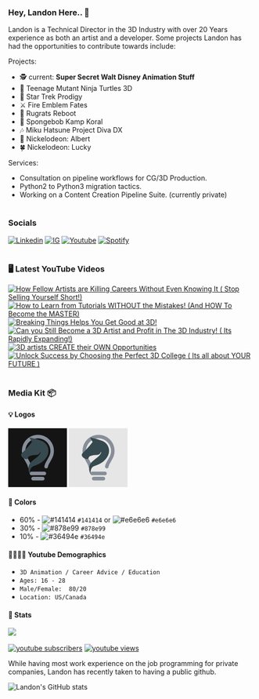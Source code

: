 ### Hey, Landon Here.. 👋

Landon is a Technical Director in the 3D Industry with over 20 Years experience as both an artist and a developer. Some projects Landon has had the opportunities to contribute towards include:
  
Projects:
- 🕵️‍ current: **Super Secret Walt Disney Animation Stuff**
- 🐢 Teenage Mutant Ninja Turtles 3D
- 🌠 Star Trek Prodigy
- ⚔ Fire Emblem Fates
- 👶 Rugrats Reboot
- 🧽 Spongebob Kamp Koral
- 🎶 Miku Hatsune Project Diva DX
- 🎄 Nickelodeon: Albert
- 🍀 Nickelodeon: Lucky

Services:
- Consultation on pipeline workflows for CG/3D Production.
- Python2 to Python3 migration tactics. 
- Working on a Content Creation Pipeline Suite. (currently private)

#

### Socials
[![Linkedin](https://img.shields.io/badge/LinkedIn-Ln-blue)](https://www.linkedin.com/in/landonginn/)
[![IG](https://img.shields.io/badge/Instagram-IG-red)](https://www.instagram.com/landon_ginn) 
[![Youtube](https://img.shields.io/badge/Youtube-Yt-red)](https://www.youtube.com/@realizedesign)
[![Spotify](https://img.shields.io/badge/Spotify-Sp-green)](https://open.spotify.com/artist/1lLFZSFcEJfv60W3irPazK?si=KpXlGhzuTSupH0QBr9M8EQ)



#

### 🖥 Latest YouTube Videos

<!-- BEGIN YOUTUBE-CARDS -->
[![How Fellow Artists are Killing Careers Without Even Knowing It ( Stop Selling Yourself Short!)](https://ytcards.demolab.com/?id=C9QRPPrUgQQ&title=How+Fellow+Artists+are+Killing+Careers+Without+Even+Knowing+It+%28+Stop+Selling+Yourself+Short%21%29&lang=en&timestamp=1679295606&background_color=%230d1117&title_color=%23ffffff&stats_color=%23dedede&width=250&duration=322 "How Fellow Artists are Killing Careers Without Even Knowing It ( Stop Selling Yourself Short!)")](https://www.youtube.com/watch?v=C9QRPPrUgQQ)
[![How to Learn from Tutorials WITHOUT the Mistakes! (And HOW To Become the MASTER)](https://ytcards.demolab.com/?id=gwZIg4iuG3M&title=How+to+Learn+from+Tutorials+WITHOUT+the+Mistakes%21+%28And+HOW+To+Become+the+MASTER%29&lang=en&timestamp=1678716023&background_color=%230d1117&title_color=%23ffffff&stats_color=%23dedede&width=250&duration=150 "How to Learn from Tutorials WITHOUT the Mistakes! (And HOW To Become the MASTER)")](https://www.youtube.com/watch?v=gwZIg4iuG3M)
[![Breaking Things Helps You Get Good at 3D!](https://ytcards.demolab.com/?id=Z3AA64fEg5E&title=Breaking+Things+Helps+You+Get+Good+at+3D%21&lang=en&timestamp=1678478424&background_color=%230d1117&title_color=%23ffffff&stats_color=%23dedede&width=250&duration=17 "Breaking Things Helps You Get Good at 3D!")](https://www.youtube.com/watch?v=Z3AA64fEg5E)
[![Can you Still Become a 3D Artist and Profit in The 3D Industry! ( Its Rapidly Expanding!)](https://ytcards.demolab.com/?id=tnOMUC9R4xg&title=Can+you+Still+Become+a+3D+Artist+and+Profit+in+The+3D+Industry%21+%28+Its+Rapidly+Expanding%21%29&lang=en&timestamp=1678114842&background_color=%230d1117&title_color=%23ffffff&stats_color=%23dedede&width=250&duration=245 "Can you Still Become a 3D Artist and Profit in The 3D Industry! ( Its Rapidly Expanding!)")](https://www.youtube.com/watch?v=tnOMUC9R4xg)
[![3D artists CREATE their OWN Opportunities](https://ytcards.demolab.com/?id=Su0KBa4iMyQ&title=3D+artists+CREATE+their+OWN+Opportunities&lang=en&timestamp=1677873614&background_color=%230d1117&title_color=%23ffffff&stats_color=%23dedede&width=250&duration=18 "3D artists CREATE their OWN Opportunities")](https://www.youtube.com/watch?v=Su0KBa4iMyQ)
[![Unlock Success by Choosing the Perfect 3D College ( Its all about YOUR FUTURE )](https://ytcards.demolab.com/?id=D804GZK1tBo&title=Unlock+Success+by+Choosing+the+Perfect+3D+College+%28+Its+all+about+YOUR+FUTURE+%29&lang=en&timestamp=1677510007&background_color=%230d1117&title_color=%23ffffff&stats_color=%23dedede&width=250&duration=233 "Unlock Success by Choosing the Perfect 3D College ( Its all about YOUR FUTURE )")](https://www.youtube.com/watch?v=D804GZK1tBo)
<!-- END YOUTUBE-CARDS -->


#

### Media Kit 📦

<!-- [Banner](img/banner/realizedesign_banner.svg) -->

#### 💡 Logos

![Dark Logo](img/logo/realizedesign_dark.png) ![Light Logo](img/logo/realizedesign_light.png)

#### 🎨 Colors

- 60% - ![#141414](https://placehold.co/15x15/141414/141414.png) `#141414` or ![#e6e6e6](https://placehold.co/15x15/e6e6e6/e6e6e6.png) `#e6e6e6`
- 30% - ![#878e99](https://placehold.co/15x15/878e99/878e99.png) `#878e99`
- 10% - ![#36494e](https://placehold.co/15x15/36494e/36494e.png) `#36494e`

#### 👨‍👩‍👧‍👦 Youtube Demographics
- `3D Animation / Career Advice / Education`
- `Ages: 16 - 28`
- `Male/Female:  80/20`
- `Location: US/Canada`


#### 🧮 Stats

[<img src="https://custom-icon-badges.demolab.com/badge/-Subscribe%20For%20More-red?style=for-the-badge&logo=video&logoColor=white"/>](https://www.youtube.com/@realizedesign?sub_confirmation=1)

<p align="left">
  <a href="https://www.youtube.com/@realizedesign?sub_confirmation=1">
     <img alt="youtube subscribers" title="Subscribe to my YouTube channel" src="https://custom-icon-badges.demolab.com/youtube/channel/subscribers/UCiixKnxgwX6EUAo5FfrPBZA?color=%23E05D44&label=SUBSCRIBE&logo=video&logoColor=white&style=for-the-badge&labelColor=CE4630"/></a>
  <a href="https://www.youtube.com/@realizedesign">
     <img alt="youtube views" title="YouTube views" src="https://custom-icon-badges.demolab.com/youtube/channel/views/UCiixKnxgwX6EUAo5FfrPBZA?color=%23E1AD0E&logo=eye&logoColor=white&style=for-the-badge&labelColor=C79600"/></a>
</p>

While having most work experience on the job programming for private companies, Landon has recently taken to having a public github.

![Landon's GitHub stats](https://github-readme-stats.vercel.app/api?username=landonjpginn&show_icons=true&theme=gruvbox)

<!-- ![GitHub Streak](https://streak-stats.demolab.com?user=landonjpginn&theme=gruvbox&border_radius=4.5) -->

#

